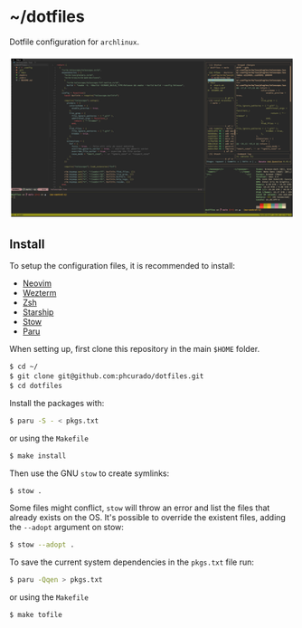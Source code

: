 # ~/dotfiles

Dotfile configuration for `archlinux`.

<img src="images/arch.png" alt="main screen">

## Install

To setup the configuration files, it is recommended to install:

- [Neovim](https://neovim.io)
- [Wezterm](https://wezfurlong.org/wezterm)
- [Zsh](https://wiki.archlinux.org/title/Zsh)
- [Starship](https://starship.rs)
- [Stow](https://www.gnu.org/software/stow/manual/stow.html)
- [Paru](https://github.com/Morganamilo/paru)

When setting up, first clone this repository in the main `$HOME` folder.

```bash
$ cd ~/
$ git clone git@github.com:phcurado/dotfiles.git
$ cd dotfiles
```

Install the packages with:

```bash
$ paru -S - < pkgs.txt
```

or using the `Makefile`

```bash
$ make install
```

Then use the GNU `stow` to create symlinks:

```bash
$ stow .
```

Some files might conflict, `stow` will throw an error and list the files that already exists on the OS.
It's possible to override the existent files, adding the `--adopt` argument on stow:

```bash
$ stow --adopt .
```

To save the current system dependencies in the `pkgs.txt` file run:

```bash
$ paru -Qqen > pkgs.txt
```

or using the `Makefile`

```bash
$ make tofile
```
